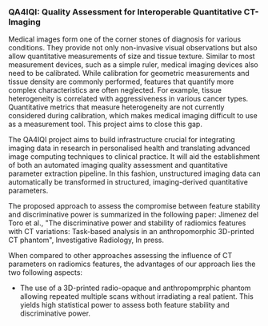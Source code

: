 ### QA4IQI: Quality Assessment for Interoperable Quantitative CT-Imaging

Medical images form one of the corner stones of diagnosis for various conditions. They provide not only non-invasive visual observations but also allow quantitative measurements of size and tissue texture. Similar to most measurement devices, such as a simple ruler, medical imaging devices also need to be calibrated. While calibration for geometric measurements and tissue density are commonly performed, features that quantify more complex characteristics are often neglected. For example, tissue heterogeneity is correlated with aggressiveness in various cancer types. Quantitative metrics that measure heterogeneity are not currently considered during calibration, which makes medical imaging difficult to use as a measurement tool. This project aims to close this gap.

The QA4IQI project aims to build infrastructure crucial for integrating imaging data in research in personalised health and translating advanced image computing techniques to clinical practice. It will aid the establishment of both an automated imaging quality assessment and quantitative parameter extraction pipeline. In this fashion, unstructured imaging data can automatically be transformed in structured, imaging-derived quantitative parameters.

The proposed approach to assess the compromise between feature stability and discriminative power is summarized in the following paper: 
Jimenez del Toro et al., "The discriminative power and stability of radiomics features with CT variations: Task-based analysis in an anthropomorphic 3D-printed CT phantom", Investigative Radiology, In press.

When compared to other approaches assessing the influence of CT parameters on radiomics features, the advantages of our approach lies the two following aspects:
* The use of a 3D-printed radio-opaque and anthropomprphic phantom allowing repeated multiple scans without irradiating a real patient. This yields high statistical power to assess both feature stability and discriminative power.
